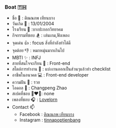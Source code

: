 ###  Boat 🇹🇭
* ชื่อ 🍻 : ติณณภพ เทียนบาง
* วันเกิด 🍼 : 13/01/2004
* โรงเรียน 🏫 :บางปะกอกวิทยาคม
* กิจกรรมที่ชอบ 🏂 : เล่นเกม,ฟังเพลง
* จุดเด่น 👍 : focus สิ่งที่กำลังทำได้ดี
* จุดด้อย 👎 : หมกหมุ่นมากเกินไป
* MBTI ✨ : INFJ
* สายที่สนใจจะเรียน 💬 : Front-end
* สไตล์การทำงาน 🔋 : แบ่งงานออกเป็นส่วนๆแล้วทำ checklist
* อาชีพในอนาคต 💻 : Front-end developer
* ความฝัน 💭 : รวย
* ไอดอล 💎 : Changpeng Zhao
* สเปคที่ชอบ 👩‍❤️‍👨: none
* เพลงที่ชอบ 🎧 : [Lovelorn]([https://www.youtube.com/watch?v=vGJTaP6anOU&ab_channel=ElvisPresleyVEVO](https://www.youtube.com/watch?v=UcWkOSyYWNc))
* Contact 📫
  * Facebook : [ติณณภพ เทียนบาง](https://www.facebook.com/profile.php?id=100025362337428)
  * Instagram : [tinnapoptienbang](https://www.instagram.com/tinnapoptienbang/?hl=en)
